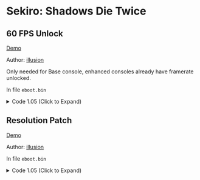 # Sekiro: Shadows Die Twice

## 60 FPS Unlock

[Demo](https://youtu.be/d8VtX2635-Q)

Author: [illusion](https://github.com/illusion0001)

Only needed for Base console, enhanced consoles already have framerate unlocked.

In file `eboot.bin`

<details>
<summary>Code 1.05 (Click to Expand)</summary>

```
# FlipMode
0x1F6A8D7 95

# VFR
# Not applying this will result in double speed.
0x1F6AA73 48 E9 6B 00 00 00
```

</details>

## Resolution Patch

[Demo](https://youtu.be/d8VtX2635-Q)

Author: [illusion](https://github.com/illusion0001)

In file `eboot.bin`

<details>
<summary>Code 1.05 (Click to Expand)</summary>

```
# Base
# 1920x1080 -> 1280x720
0x3E2DD44 00 05 00 00 D0 02 00 00 

# Neo
# 3200x1800 -> 1920x1080
0x1F63DAF 80 07 00 00
0x1F63DB9 38 04 00 00
```

</details>
